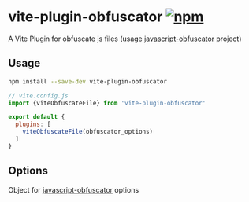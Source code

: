 # vite-plugin-obfuscator [![npm](https://img.shields.io/npm/v/vite-plugin-obfuscator.svg)](https://npmjs.com/package/vite-plugin-obfuscator)

A Vite Plugin for obfuscate js files (usage [javascript-obfuscator](https://www.npmjs.com/package/javascript-obfuscator) project)

## Usage
```sh
npm install --save-dev vite-plugin-obfuscator
```

```js
// vite.config.js
import {viteObfuscateFile} from 'vite-plugin-obfuscator'

export default {
  plugins: [
    viteObfuscateFile(obfuscator_options)
  ]
}
```

## Options
Object for [javascript-obfuscator](https://github.com/javascript-obfuscator/javascript-obfuscator#javascript-obfuscator-options "javascript-obfuscatorq") options
